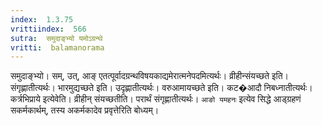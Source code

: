 ```yaml
---
index:  1.3.75
vrittiindex:  566
sutra:  समुदाङ्भ्यो यमोऽग्रन्थे
vritti:  balamanorama 
---
```


समुदाङ्भ्यो। सम्, उत्, आङ् एतत्पूर्वादग्रन्थविषयकाद्यमेरात्मनेपदमित्यर्थः। व्रीहीन्संयच्छते इति। संगृह्णातीत्यर्थः। भारमुद्यच्छते इति। उदृह्णातीत्यर्थः। वरुआमायच्छते इति। कट�आदौ निबध्नातीत्यर्थः। कर्त्रभिप्राये इत्येवेति। व्रीहीन् संयच्छतीति। परार्थं संगृह्णातीत्यर्थः। `आङो यमहनः` इत्येव सिद्धे आड्ग्रहणं सकर्मकार्थम्, तस्य अकर्मकादेव प्रवृत्तेरिति बोध्यम्।

